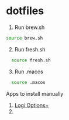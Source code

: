 # dotfiles

1. Run brew.sh
  ```bash
  source brew.sh
  ```
2. Run fresh.sh
```bash
  source fresh.sh
  ```
3. Run .macos
```bash
  source .macos
  ```


Apps to install manually

1. [Logi Options+](https://www.logitech.com/en-us/software/logi-options-plus.html#customization-app-download)
2. 
